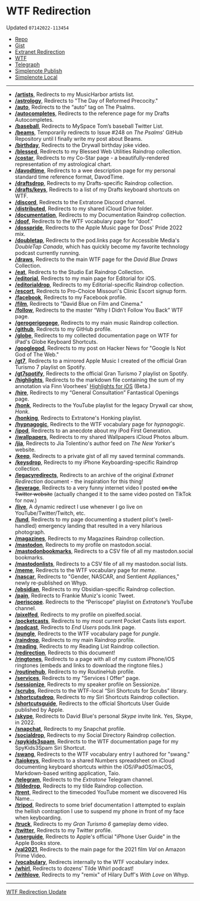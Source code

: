 # WTF Redirection
Updated `07142022-113454`
- [Repo](https://github.com/extratone/bilge/blob/main/redirection.md)
- [Gist](https://gist.github.com/extratone/1dcfb669e7f366ea32abcd0468e8c0d5)
- [Extranet Redirection](drafts://open?uuid=1C547BA9-D29F-4F2E-8B24-3F5872D329B6)
- [WTF](https://davidblue.wtf/drafts/218F8FAA-C0B9-4B4F-B896-3089E005E86E.html)
- [Telegraph](https://telegra.ph/WTF-Redirection-04-19)
- [Simplenote Publish](http://simp.ly/publish/7G1cRt)
- [Simplenote Local](simplenote://note/8a3aa299b90242f6984b8e11515fb1e7)

---

- [**/artists**](https://davidblue.wtf/artists), Redirects to my MusicHarbor artists list.
- [**/astrology**](https://davidblue.wtf/astrology), Redirects to "The Day of Reformed Precocity."
- [**/auto**](https://davidblue.wtf/auto), Redirects to the “auto” tag on The Psalms.
- [**/autocompletes**](https://davidblue.wtf/autocompletes), Redirects to the reference page for my Drafts Autocompletes.
- [**/baseball**](https://davidblue.wtf/baseball), Redirects to MySpace Tom’s baseball Twitter List.
- [**/beams**](https://davidblue.wtf/beams), Temporarily redirects to Issue #248 on *The Psalms*' GitHub Repository until I finally write my post about Beams.
- [**/birthday**](https://davidblue.wtf/birthday), Redirects to the Drywall birthday joke video.
- [**/blessed**](https://davidblue.wtf/blessed), Redirects to my Blessed Web Utilities Raindrop collection.
- [**/costar**](https://davidblue.wtf/costar), Redirects to my Co-Star page - a beautifully-rendered representation of my astrological chart.
- [**/davodtime**](https://davidblue.wtf/davodtime), Redirects to a wee description page for my personal standard time reference format, DavodTime.
- [**/draftsdrop**](https://davidblue.wtf/draftsdrop), Redirects to my Drafts-specific Raindrop collection.
- [**/drafts/keys**](https://davidblue.wtf/drafts/keys), Redirects to a list of my Drafts keyboard shortcuts on WTF.
- [**/discord**](https://davidblue.wtf/discord), Redirects to the Extratone Discord channel.
- [**/distributed**](https://davidblue.wtf/distributed), Redirects to my shared iCloud Drive folder.
- [**/documentation**](https://davidblue.wtf/documentation), Redirects to my Documentation Raindrop collection.
- [**/doof**](https://davidblue.wtf/doof), Redirects to the WTF vocabulary page for "doof."
- [**/dosspride**](https://davidblue.wtf/dosspride), Redirects to the Apple Music page for Doss' Pride 2022 mix.
- [**/doubletap**](https://davidblue.wtf/doubletap), Redirects to the pod.links page for Accessible Media's *DoubleTap Canada*, which has quickly become my favorite technology podcast currently running.
- [**/draws**](https://davidblue.wtf/draws), Redirects to the main WTF page for the *David Blue Draws* Collection.
- [**/eat**](https://davidblue.wtf/eat), Redirects to the Studio Eat Raindrop Collection.
- [**/editorial**](https://davidblue.wtf/editorial), Redirects to my main page for Editorial for iOS.
- [**/editorialdrop**](https://davidblue.wtf/editorialdrop), Redirects to my Editorial-specific Raindrop collection.
- [**/escort**](https://davidblue.wtf/escort), Redirects to Pro-Choice Missouri's Clinic Escort signup form.
- [**/facebook**](https://davidblue.wtf/facebook), Redirects to my Facebook profile.
- [**/film**](https://davidblue.wtf/film), Redirects to "David Blue on Film and Cinema."
- [**/follow**](https://davidblue.wtf/follow), Redirects to the master “Why I Didn’t Follow You Back” WTF page.
- [**/gerogerigegege**](https://davidblue.wtf/gerogerigegege), Redirects to my main music Raindrop collection.
- [**/github**](https://davidblue.wtf/github), Redirects to my GitHub profile.
- [**/globe**](https://davidblue.wtf/globe), Redirects to my collected documentation page on WTF for iPad's Globe Keyboard Shortcuts.
- [**/googlegod**](https://davidblue.wtf/googlegod), Redirects to my post on Hacker News for "Google Is Not God of The Web."
- [**/gt7**](https://davidblue.wtf/gt7), Redirects to a mirrored Apple Music I created of the official Gran Turismo 7 playlist on Spotify.
- [**/gt7spotify**](https://davidblue.wtf/gt7spotify), Redirects to the official Gran Turismo 7 playlist on Spotify.
- [**/highlights**](https://davidblue.wtf/highlights), Redirects to the markdown file containing the sum of my annotation via Finn Voorhees' [Highlights for iOS](https://testflight.apple.com/join/OONmU0Z2) (Beta.)
- [**/hire**](https://davidblue.wtf/hire), Redirects to my “General Consultation” Fantastical Openings page.
- [**/honk**](https://davidblue.wtf/honk), Redirects to the YouTube playlist for the legacy Drywall car show, *Honk*.
- [**/honking**](https://davidblue.wtf/honking), Redirects to Extratone's Honking playlist.
- [**/hypnagogic**](https://davidblue.wtf/hypnagogic), Redirects to the WTF vocabulary page for *hypnagogic*.
- [**/ipod**](https://davidblue.wtf/ipod), Redirects to an anecdote about my iPod First Generation.
- [**/iwallpapers**](https://davidblue.wtf/iwallpapers), Redirects to my shared Wallpapers iCloud Photos album.
- [**/jia**](https://davidblue.wtf/jia), Redirects to Jia Tolentino's author feed on *The New Yorker*'s website.
- [**/keep**](https://davidblue.wtf/keep), Redirects to a private gist of all my saved terminal commands.
- [**/keysdrop**](https://davidblue.wtf/keysdrop), Redirects to my iPhone Keyboarding-specific Raindrop collection.
- [**/legacyredirects**](https://davidblue.wtf/legacyredirects), Redirects to an archive of the original *Extranet Redirection* document - the inspiration for this thing!
- [**/leverage**](https://davidblue.wtf/leverage), Redirects to a very funny internet video I posted ~~on the Twitter website~~ (actually changed it to the same video posted on TikTok for now.)
- [**/live**](https://davidblue.wtf/live), A dynamic redirect I use whenever I go live on YouTube/Twitter/Twitch, etc.
- [**/lund**](https://davidblue.wtf/lund), Redirects to my page documenting a student pilot's (well-handled) emergency landing that resulted in a very hilarious photograph.
- [**/magazines**](https://davidblue.wtf/magazines), Redirects to my Magazines Raindrop collection.
- [**/mastodon**](https://davidblue.wtf/mastodon), Redirects to my profile on mastodon.social.
- [**/mastodonbookmarks**](https://davidblue.wtf/mastodonbookmarks), Redirects to a CSV file of all my mastodon.social bookmarks.
- [**/mastodonlists**](https://davidblue.wtf/mastodonlists), Redirects to a CSV file of all my mastodon.social lists.
- [**/meme**](https://davidblue.wtf/meme), Redirects to the WTF vocabulary page for *meme*.
- [**/nascar**](https://davidblue.wtf/nascar), Redirects to "Gender, NASCAR, and Sentient Appliances," newly re-published on Whyp.
- [**/obsidian**](https://davidblue.wtf/obsidian), Redirects to my Obsidian-specific Raindrop collection.
- [**/pain**](https://davidblue.wtf/pain), Redirects to Frankie Muniz's iconic Tweet.
- [**/periscope**](https://davidblue.wtf/periscope). Redirects to the “Periscope” playlist on *Extratone*’s YouTube channel.
- [**/pixelfed**](https://davidblue.wtf/pixelfed), Redirects to my profile on pixelfed.social.
- [**/pocketcasts**](https://davidblue.wtf/pocketcasts), Redirects to my most current Pocket Casts lists export.
- [**/podcast**](https://davidblue.wtf/podcast), Redirects to *End Users* pods.link page.
- [**/pungle**](https://davidblue.wtf/pungle), Redirects to the WTF vocabulary page for *pungle*.
- [**/raindrop**](https://davidblue.wtf/raindrop), Redirects to my main Raindrop profile.
- [**/reading**](https://davidblue.wtf/reading), Redirects to my Reading List Raindrop collection.
- [**/redirection**](https://davidblue.wtf/redirection), Redirects to this document!
- [**/ringtones**](https://davidblue.wtf/ringtones), Redirects to a page with all of my custom iPhone/iOS ringtones (embeds and links to download the ringtone files.)
- [**/routinehub**](https://davidblue.wtf/routinehub), Redirects to my RoutineHub profile.
- [**/services**](https://davidblue.wtf/services), Redirects to my "Services I Offer" page.
- [**/sessionize**](https://davidblue.wtf/sessionize), Redirects to my speaker profile on Sessionize.
- [**/scrubs**](https://davidblue.wtf/scrubs), Redirects to the WTF-local “Siri Shortcuts for Scrubs” library.
- [**/shortcutsdrop**](https://davidblue.wtf/shortcutsdrop), Redirects to my Siri Shortcuts Raindrop collection.
- [**/shortcutsguide**](https://davidblue.wtf/shortcutsguide), Redirects to the official Shortcuts User Guide published by Apple.
- [**/skype**](https://davidblue.wtf/skype), Redirects to David Blue's personal *Skype* invite link. Yes, Skype, in 2022.
- [**/snapchat**](https://davidblue.wtf/snapchat), Redirects to my Snapchat profile.
- [**/socialdrop**](https://davidblue.wtf/socialdrop), Redirects to my Social Directory Raindrop collection.
- [**/spykids3spam**](https://davidblue.wtf/spykids3spam), Redirects to the WTF documentation page for my SpyKids3Spam Siri Shortcut.
- [**/swang**](https://davidblue.wtf/swang), Redirects to the WTF vocabulary entry I authored for "swang." 
- [**/taiokeys**](https://davidblue.wtf/taiokeys), Redirects to a shared Numbers spreadsheet on iCloud documenting keyboard shortcuts within the iOS/iPadOS/macOS, Markdown-based writing application, Taio.
- [**/telegram**](https://davidblue.wtf/telegram), Redirects to the *Extratone* Telegram channel.
- [**/tildedrop**](https://davidblue.wtf/tildedrop), Redirects to my tilde Raindrop collection.
- [**/trent**](https://davidblue.wtf/trent), Redirect to the timecoded YouTube moment we discovered His Name...
- [**/tripod**](https://davidblue.wtf/tripod), Redirects to some brief documentation I attempted to explain the hellish contraption I use to suspend my phone in front of my face when keyboarding.
- [**/truck**](https://davidblue.wtf/truck), Redirects to my *Gran Turismo 6* gameplay demo video.
- [**/twitter**](https://davidblue.wtf/twitter), Redirects to my Twitter profile.
- [**/userguide**](https://davidblue.wtf/userguide), Redirects to Apple's official "iPhone User Guide" in the Apple Books store.
- [**/val2021**](https://davidblue.wtf/val2021), Redirects to the main page for the 2021 film *Val* on Amazon Prime Video.
- [**/vocabulary**](https://davidblue.wtf/vocabulary), Redirects internally to the WTF vocabulary index.
- [**/whirl**](https://davidblue.wtf/whirl), Redirects to dozens’ Tilde Whirl podcast!
- [**/withlove**](https://davidblue.wtf/withlove), Redirects to my "remix" of Hilary Duff's *With Love* on Whyp.

---
[WTF Redirection Update](shortcuts://run-shortcut?name=WTF%20Redirection%20Update)